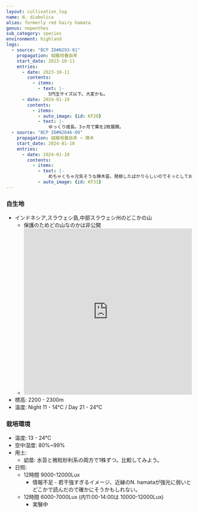 ```yaml
---
layout: cultivation_log
name: N. diabolica
alias: formerly red hairy hamata
genus: nepenthes
sub_category: species
environment: highland
logs:
  - source: "BCP ID#N293-01"
    propagation: 組織培養由来
    start_date: 2023-10-11
    entries:
      - date: 2023-10-11
        contents:
          - items:
            - text: |-
                5円玉サイズ以下。大変かも。
      - date: 2024-01-19
        contents:
          - items:
            - auto_image: {id: KF20}
            - text: |-
                ゆっくり成長。3ヶ月で葉を2枚展開。
  - source: "BCP ID#N2046-09"
    propagation: 組織培養由来 → 挿木
    start_date: 2024-01-10
    entries:
      - date: 2024-01-10
        contents:
          - items:
            - text: |-
                めちゃくちゃ元気そうな挿木苗。発根したばかりらしいのでそっとしておく。
            - auto_image: {id: KF31}
---
```

### 自生地
- インドネシア,スラウェシ島,中部スラウェシ州のどこかの山
  - 保護のためどの山なのかは非公開
  - <iframe src="https://www.google.com/maps/embed?pb=!1m18!1m12!1m3!1d1625023.029183338!2d121.41999850296702!3d-0.5992943930625992!2m3!1f0!2f0!3f0!3m2!1i1024!2i768!4f13.1!3m3!1m2!1s0x2d8809c9659a2d3d%3A0x436e33fd8cdb6299!2sCentral%20Sulawesi%2C%20Indonesia!5e0!3m2!1sen!2sjp!4v1708759295934!5m2!1sen!2sjp" width="100%" height="450" style="border:0;" allowfullscreen="" loading="lazy" referrerpolicy="no-referrer-when-downgrade"></iframe>
- 標高: 2200 - 2300m
- 温度: Night 11 - 14℃ / Day 21 - 24℃

### 栽培環境
- 温度: 13 - 24℃
- 空中湿度: 80%~99%
- 用土:
  - 幼苗: 水苔と微粒砂利系の両方で1株ずつ。比較してみよう。
- 日照:
  - 12時間 9000-12000Lux
    - 情報不足 - 若干強すぎるイメージ、近縁のN. hamataが強光に弱いとどこかで読んだので確かにそうかもしれない。
  - 12時間 6000-7000Lux (内11:00-14:00は 10000-12000Lux)
    - 実験中
